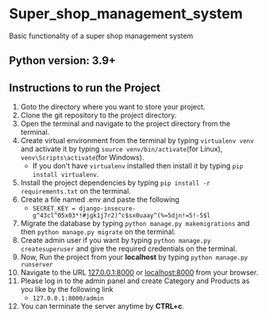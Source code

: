 # Super_shop_management_system
Basic functionality of a super shop management system

## Python version: 3.9+

## Instructions to run the Project

1. Goto the directory where you want to store your project.
2. Clone the git repository to the project directory.
3. Open the terminal and navigate to the project directory from the terminal.
4. Create virtual environment from the terminal by typing ```virtualenv venv``` and activate it by typing `source venv/bin/activate`(for Linux), `venv\Scripts\activate`(for Windows).
    * If you don't have `virtualenv` installed then install it by typing `pip install virtualenv`.
5. Install the project dependencies by typing `pip install -r requirements.txt` on the terminal. 
6. Create a file named .env and paste the following 
   * `SECRET_KEY = django-insecure-g^43cl^05x03*!#jgk1j7r2)^c$sx0uaay^(%=5djn!=5!-5$l`
7. Migrate the database by typing `python manage.py makemigrations` and then `python manage.py migrate` on the terminal.
8. Create admin user if you want by typing `python manage.py createsuperuser` and give the required credentials on the terminal.
9. Now, Run the project from your **localhost** by typing `python manage.py runserver`
10. Navigate to the URL [127.0.0.1:8000](127.0.0.1:8000) or [localhost:8000](localhost:8000) from your browser.
11. Please log in to the admin panel and create Category and Products as you like by the following link
    * `127.0.0.1:8000/admin`    
12. You can terminate the server anytime by **CTRL+c**.